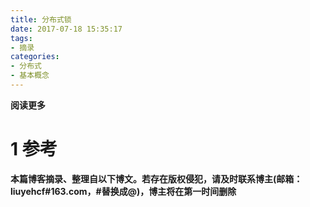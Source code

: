 ```yaml
---
title: 分布式锁
date: 2017-07-18 15:35:17
tags: 
- 摘录
categories: 
- 分布式
- 基本概念
---
```


__阅读更多__

<!--more-->

# 1 参考

__本篇博客摘录、整理自以下博文。若存在版权侵犯，请及时联系博主(邮箱：liuyehcf#163.com，#替换成@)，博主将在第一时间删除__
